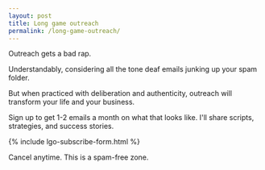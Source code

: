 ```yaml
---
layout: post
title: Long game outreach
permalink: /long-game-outreach/
---
```


Outreach gets a bad rap.

Understandably, considering all the tone deaf emails junking up your spam folder.

But when practiced with deliberation and authenticity, outreach will transform your life and your business.

Sign up to get 1-2 emails a month on what that looks like. I'll share scripts, strategies, and success stories.

{% include lgo-subscribe-form.html %}

Cancel anytime. This is a spam-free zone.


